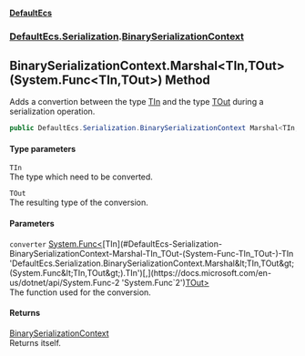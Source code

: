 #### [DefaultEcs](./index.md 'index')
### [DefaultEcs.Serialization](./DefaultEcs-Serialization.md 'DefaultEcs.Serialization').[BinarySerializationContext](./DefaultEcs-Serialization-BinarySerializationContext.md 'DefaultEcs.Serialization.BinarySerializationContext')
## BinarySerializationContext.Marshal&lt;TIn,TOut&gt;(System.Func&lt;TIn,TOut&gt;) Method
Adds a convertion between the type [TIn](#DefaultEcs-Serialization-BinarySerializationContext-Marshal-TIn_TOut-(System-Func-TIn_TOut-)-TIn 'DefaultEcs.Serialization.BinarySerializationContext.Marshal&lt;TIn,TOut&gt;(System.Func&lt;TIn,TOut&gt;).TIn') and the type [TOut](#DefaultEcs-Serialization-BinarySerializationContext-Marshal-TIn_TOut-(System-Func-TIn_TOut-)-TOut 'DefaultEcs.Serialization.BinarySerializationContext.Marshal&lt;TIn,TOut&gt;(System.Func&lt;TIn,TOut&gt;).TOut') during a serialization operation.  
```csharp
public DefaultEcs.Serialization.BinarySerializationContext Marshal<TIn,TOut>(System.Func<TIn,TOut> converter);
```
#### Type parameters
<a name='DefaultEcs-Serialization-BinarySerializationContext-Marshal-TIn_TOut-(System-Func-TIn_TOut-)-TIn'></a>
`TIn`  
The type which need to be converted.  
  
<a name='DefaultEcs-Serialization-BinarySerializationContext-Marshal-TIn_TOut-(System-Func-TIn_TOut-)-TOut'></a>
`TOut`  
The resulting type of the conversion.  
  
#### Parameters
<a name='DefaultEcs-Serialization-BinarySerializationContext-Marshal-TIn_TOut-(System-Func-TIn_TOut-)-converter'></a>
`converter` [System.Func&lt;](https://docs.microsoft.com/en-us/dotnet/api/System.Func-2 'System.Func`2')[TIn](#DefaultEcs-Serialization-BinarySerializationContext-Marshal-TIn_TOut-(System-Func-TIn_TOut-)-TIn 'DefaultEcs.Serialization.BinarySerializationContext.Marshal&lt;TIn,TOut&gt;(System.Func&lt;TIn,TOut&gt;).TIn')[,](https://docs.microsoft.com/en-us/dotnet/api/System.Func-2 'System.Func`2')[TOut](#DefaultEcs-Serialization-BinarySerializationContext-Marshal-TIn_TOut-(System-Func-TIn_TOut-)-TOut 'DefaultEcs.Serialization.BinarySerializationContext.Marshal&lt;TIn,TOut&gt;(System.Func&lt;TIn,TOut&gt;).TOut')[&gt;](https://docs.microsoft.com/en-us/dotnet/api/System.Func-2 'System.Func`2')  
The function used for the conversion.  
  
#### Returns
[BinarySerializationContext](./DefaultEcs-Serialization-BinarySerializationContext.md 'DefaultEcs.Serialization.BinarySerializationContext')  
Returns itself.  

